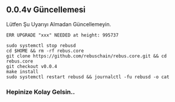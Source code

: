 ## 0.0.4v Güncellemesi

Lütfen Şu Uyarıyı Almadan Güncellemeyin.

`ERR UPGRADE "xxx" NEEDED at height: 995737`


```
sudo systemctl stop rebusd
cd $HOME && rm -rf rebus.core
git clone https://github.com/rebuschain/rebus.core.git && cd rebus.core
git checkout v0.0.4
make install
sudo systemctl restart rebusd && journalctl -fu rebusd -o cat
```

### Hepinize Kolay Gelsin..
